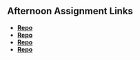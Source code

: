 ## Afternoon Assignment Links

* **[Repo](https://github.com/Swpogue/scoreboard)**
* **[Repo](https://github.com/Swpogue/warehouse)**
* **[Repo](https://github.com/Swpogue/<ASSIGNMENT_REPO>)**
* **[Repo](https://github.com/Swpogue/<ASSIGNMENT_REPO>)**
